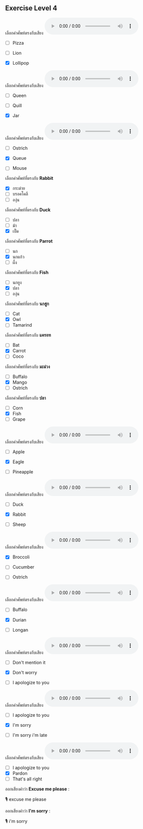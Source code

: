 ## Exercise Level 4

เลือกคำศัพท์ตรงกับเสียง  ![](/media/audio/lollipop.mp3) 
 - [ ] Pizza
 - [ ] Lion
 - [x] Lollipop


เลือกคำศัพท์ตรงกับเสียง  ![](/media/audio/jar.mp3) 
 - [ ] Queen
 - [ ] Quill
 - [x] Jar


เลือกคำศัพท์ตรงกับเสียง  ![](/media/audio/Queue.mp3) 
 - [ ] Ostrich
 - [x] Queue
 - [ ] Mouse


 เลือกคำศัพท์ที่ตรงกับ  **Rabbit**
 - [x] กระต่าย
 - [ ] บรอคโคลี
 - [ ] องุ่น

 เลือกคำศัพท์ที่ตรงกับ  **Duck**
 - [ ] ปลา
 - [ ] ม้า
 - [x] เป็ด

 เลือกคำศัพท์ที่ตรงกับ  **Parrot**
 - [ ] นก
 - [x] นกแก้ว
 - [ ] ผึ้ง

 เลือกคำศัพท์ที่ตรงกับ  **Fish**
 - [ ] นกยูง
 - [x] ปลา
 - [ ] องุ่น

 เลือกคำศัพท์ที่ตรงกับ  **นกฮูก**
 - [ ] Cat
 - [x] Owl
 - [ ] Tamarind

 เลือกคำศัพท์ที่ตรงกับ  **แครอท**
 - [ ] Bat
 - [x] Carrot
 - [ ] Coco

 เลือกคำศัพท์ที่ตรงกับ  **มะม่วง**
 - [ ] Buffalo
 - [x] Mango
 - [ ] Ostrich

 เลือกคำศัพท์ที่ตรงกับ  **ปลา**
 - [ ] Corn
 - [x] Fish
 - [ ] Grape

เลือกคำศัพท์ตรงกับเสียง  ![](/media/audio/eagle.mp3) 
 - [ ] Apple
 - [x] Eagle
 - [ ] Pineapple


เลือกคำศัพท์ตรงกับเสียง  ![](/media/audio/rabbit.mp3) 
 - [ ] Duck
 - [x] Rabbit
 - [ ] Sheep


เลือกคำศัพท์ตรงกับเสียง  ![](/media/audio/broccoli.mp3) 
 - [x] Broccoli
 - [ ] Cucumber
 - [ ] Ostrich


เลือกคำศัพท์ตรงกับเสียง  ![](/media/audio/durian.mp3) 
 - [ ] Buffalo
 - [x] Durian
 - [ ] Longan


เลือกคำศัพท์ตรงกับเสียง  ![](/media/audio/Don't&#x20;worry.mp3) 
 - [ ] Don't mention it
 - [x] Don't worry
 - [ ] I apologize to you


เลือกคำศัพท์ตรงกับเสียง  ![](/media/audio/I'm&#x20;sorry.mp3) 
 - [ ] I apologize to you
 - [x] I'm sorry
 - [ ] I'm sorry i'm late


เลือกคำศัพท์ตรงกับเสียง  ![](/media/audio/Pardon.mp3) 
 - [ ] I apologize to you
 - [x] Pardon
 - [ ] That's all right

ออกเสียงคำว่า  **Excuse me please** :

🎙️ excuse me please

ออกเสียงคำว่า  **I'm sorry** :

🎙️ i'm sorry

